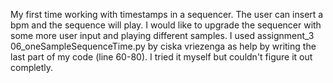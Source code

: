 My first time working with timestamps in a sequencer. The user can insert 
a bpm and the sequence will play. I would like to upgrade the sequencer 
with some more user input and playing different samples. I used 
assignment_3 06_oneSampleSequenceTime.py by ciska vriezenga as help by 
writing the last part of my code (line 60-80). I tried it myself but couldn't
figure it out completly. 
